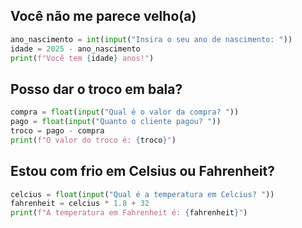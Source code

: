 ## Você não me parece velho(a)

```python
ano_nascimento = int(input("Insira o seu ano de nascimento: "))
idade = 2025 - ano_nascimento
print(f"Você tem {idade} anos!")
```

## Posso dar o troco em bala?

```python
compra = float(input("Qual é o valor da compra? "))
pago = float(input("Quanto o cliente pagou? "))
troco = pago - compra
print(f"O valor do troco é: {troco}")
```

## Estou com frio em Celsius ou Fahrenheit?

```python
celcius = float(input("Qual é a temperatura em Celcius? "))
fahrenheit = celcius * 1.8 + 32
print(f"A temperatura em Fahrenheit é: {fahrenheit}")
```
